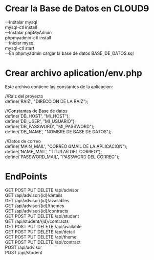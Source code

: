 # Crear la Base de Datos en CLOUD9
--Instalar mysql<br>
mysql-ctl install<br>
--Instalar phpMyAdmin<br>
phpmyadmin-ctl install<br>
--Iniciar mysql<br>
mysql-ctl start<br>
--En phpmyadmin cargar la base de datos BASE_DE_DATOS.sql<br>

# Crear archivo aplication/env.php
Este archivo contiene las constantes de la aplicacion:<br>

//Raiz del proyecto<br>
define('RAIZ', "DIRECCION DE LA RAIZ");<br>

//Constantes de Base de datos<br>
define('DB_HOST', "Mi_HOST");<br>
define('DB_USER', "MI_USUARIO");<br>
define('DB_PASSWORD', "MI_PASSWORD");<br>
define('DB_NAME', "NOMBRE DE BASE DE DATOS");<br>

//Datos de correo<br>
define('MAIN_MAIL', "CORREO GMAIL DE LA APLICACION");<br>
define('NAME_MAIL', "TITULAR DEL CORREO");<br>
define('PASSWORD_MAIL', "PASSWORD DEL CORREO");<br>



# EndPoints 
GET POST PUT DELETE /api/advisor<br>
GET                 /api/advisor/{id}/details<br>
GET                 /api/advisor/{id}/availables<br>
GET                 /api/advisor/{id}/themes<br>
GET                 /api/advisor/{id}/contracts<br>
GET POST PUT DELETE /api/student<br>
GET                 /api/student/{id}/contracts<br>
GET POST PUT DELETE /api/available<br>
GET POST PUT DELETE /api/detail<br>
GET POST PUT DELETE /api/theme<br>
GET POST PUT DELETE /api/contract<br>
POST                /api/advisor<br>
POST                /api/student<br>
